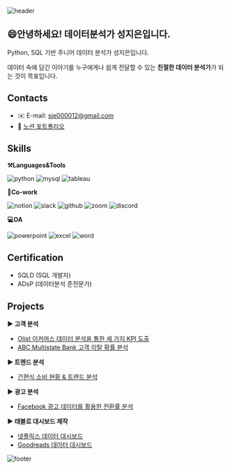 ![header](https://capsule-render.vercel.app/api?type=waving&color=auto&height=200&section=header&text=Jieun's%20Portfolio&fontSize=60)

## 😄안녕하세요! 데이터분석가 성지은입니다.
Python, SQL 기반 주니어 데이터 분석가 성지은입니다.

데이터 속에 담긴 이야기를 누구에게나 쉽게 전달할 수 있는 **친절한 데이터 분석가**가 되는 것이 목표입니다. 

## Contacts
- ✉️ E-mail: sje000012@gmail.com
- 💁 [노션 포트폴리오](https://t.ly/690An "누르면 노션 포트폴리오로 이동합니다")


## Skills
**⚒️Languages&Tools**

![python](https://img.shields.io/badge/Python-3776AB?style=for-the-badge&logo=python&logoColor=white)
![mysql](https://img.shields.io/badge/MySQL-4479A1?style=for-the-badge&logo=mysql&logoColor=white)
![tableau](https://img.shields.io/badge/Tableau-E97627?style=for-the-badge&logo=Tableau&logoColor=white)


**🤲Co-work**

![notion](https://img.shields.io/badge/Notion-000000?style=for-the-badge&logo=notion&logoColor=white)
![slack](https://img.shields.io/badge/Slack-4A154B?style=for-the-badge&logo=slack&logoColor=white")
![github](https://img.shields.io/badge/GitHub-181717?style=for-the-badge&logo=github&logoColor=white)
![zoom](https://img.shields.io/badge/Zoom-0B5CFF?style=for-the-badge&logo=zoom&logoColor=white)
![discord](https://img.shields.io/badge/Discord-5865F2?style=for-the-badge&logo=discord&logoColor=white)


**💻OA**

![powerpoint](https://img.shields.io/badge/Microsoft_PowerPoint-B7472A?style=for-the-badge&logo=microsoft-powerpoint&logoColor=white)
![excel](https://img.shields.io/badge/Microsoft_Excel-217346?style=for-the-badge&logo=microsoft-excel&logoColor=white)
![word](https://img.shields.io/badge/Microsoft_Word-2B579A?style=for-the-badge&logo=microsoft-word&logoColor=white)


## Certification
- SQLD (SQL 개발자)
- ADsP (데이터분석 준전문가)


## Projects
**▶️ 고객 분석**
- [Olist 이커머스 데이터 분석을 통한 세 가지 KPI 도출](https://github.com/Seong-jieun/OlaDadus)
- [ABC Multistate Bank 고객 이탈 확률 분석](https://github.com/Seong-jieun/bankchurn)


**▶️ 트렌드 분석**
- [간편식 소비 현황 & 트렌드 분석](https://github.com/Seong-jieun/hmrtrend)


**▶️ 광고 분석**
- [Facebook 광고 데이터를 활용한 전환률 분석](https://github.com/Seong-jieun/Toy_Project/tree/main/Facebook_Ad_Campaign_data_analysis)


**▶️ 태블로 대시보드 제작**
- [넷플릭스 데이터 대시보드](https://github.com/Seong-jieun/Tableau_Dashboard)
- [Goodreads 데이터 대시보드](https://github.com/Seong-jieun/Tableau_Dashboard)

![footer](https://capsule-render.vercel.app/api?type=waving&color=auto&height=100&section=footer)
